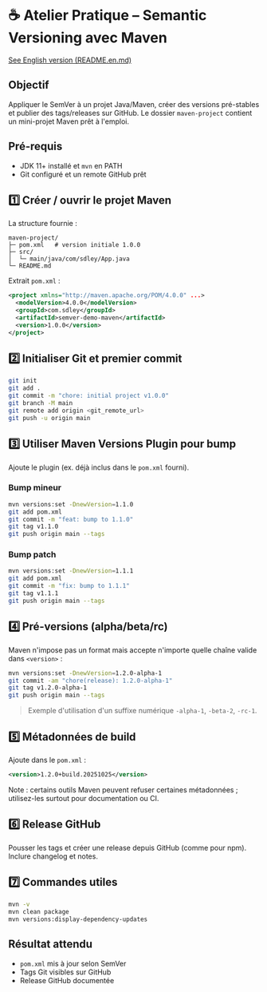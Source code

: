 # ☕ Atelier Pratique – Semantic Versioning avec Maven

[See English version (README.en.md)](README.en.md)

## Objectif

Appliquer le SemVer à un projet Java/Maven, créer des versions pré-stables et publier des tags/releases sur GitHub. Le dossier `maven-project` contient un mini-projet Maven prêt à l'emploi.

## Pré-requis

- JDK 11+ installé et `mvn` en PATH
- Git configuré et un remote GitHub prêt

## 1️⃣ Créer / ouvrir le projet Maven

La structure fournie :

```
maven-project/
├─ pom.xml   # version initiale 1.0.0
├─ src/
│  └─ main/java/com/sdley/App.java
└─ README.md
```

Extrait `pom.xml` :

```xml
<project xmlns="http://maven.apache.org/POM/4.0.0" ...>
  <modelVersion>4.0.0</modelVersion>
  <groupId>com.sdley</groupId>
  <artifactId>semver-demo-maven</artifactId>
  <version>1.0.0</version>
</project>
```

## 2️⃣ Initialiser Git et premier commit

```bash
git init
git add .
git commit -m "chore: initial project v1.0.0"
git branch -M main
git remote add origin <git_remote_url>
git push -u origin main
```

## 3️⃣ Utiliser Maven Versions Plugin pour bump

Ajoute le plugin (ex. déjà inclus dans le `pom.xml` fourni).

### Bump mineur

```bash
mvn versions:set -DnewVersion=1.1.0
git add pom.xml
git commit -m "feat: bump to 1.1.0"
git tag v1.1.0
git push origin main --tags
```

### Bump patch

```bash
mvn versions:set -DnewVersion=1.1.1
git add pom.xml
git commit -m "fix: bump to 1.1.1"
git tag v1.1.1
git push origin main --tags
```

## 4️⃣ Pré-versions (alpha/beta/rc)

Maven n'impose pas un format mais accepte n'importe quelle chaîne valide dans `<version>` :

```bash
mvn versions:set -DnewVersion=1.2.0-alpha-1
git commit -am "chore(release): 1.2.0-alpha-1"
git tag v1.2.0-alpha-1
git push origin main --tags
```

> Exemple d'utilisation d'un suffixe numérique `-alpha-1`, `-beta-2`, `-rc-1`.

## 5️⃣ Métadonnées de build

Ajoute dans le `pom.xml` :

```xml
<version>1.2.0+build.20251025</version>
```

Note : certains outils Maven peuvent refuser certaines métadonnées ; utilisez-les surtout pour documentation ou CI.

## 6️⃣ Release GitHub

Pousser les tags et créer une release depuis GitHub (comme pour npm). Inclure changelog et notes.

## 7️⃣ Commandes utiles

```bash
mvn -v
mvn clean package
mvn versions:display-dependency-updates
```

## Résultat attendu

- `pom.xml` mis à jour selon SemVer
- Tags Git visibles sur GitHub
- Release GitHub documentée
